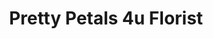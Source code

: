 ---
title: "Pretty Petals 4u Florist"
url: /derby/pretty-petals-4u-florist-normanton-road/
shop: florist
---